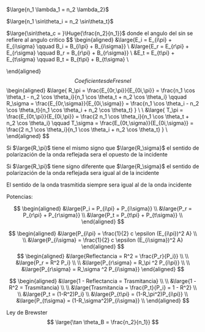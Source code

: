 $\large{n_1 \lambda_1 = n_2 \lambda_2}$

$\large{n_1 \sin\theta_i = n_2 \sin\theta_t}$

$\large{\sin\theta_c = }\Huge{\frac{n_2}{n_1}}$ donde el angulo del sin se refiere al angulo critico
$$
\begin{aligned}
	&\large{E_i = E_{i\pi} + E_{i\sigma} \qquad B_i = B_{i\pi} + B_{i\sigma}} \\
	&\large{E_r = E_{r\pi} + E_{r\sigma} \qquad B_r = B_{r\pi} + B_{r\sigma}} \\
	&E_t = E_{t\pi} + E_{t\sigma} \qquad B_t = B_{t\pi} + B_{t\sigma} \\
	
\end{aligned}
$$
Coeficientes de Fresnel
$$
\begin{aligned}
&\large{ R_\pi = \frac{E_{0r,\pi}}{E_{0i,\pi}} = \frac{n_1 \cos \theta_t - n_2 \cos \theta_i}{n_1 \cos \theta_t + n_2 \cos \theta_i} \qquad R_\sigma = \frac{E_{0r,\sigma}}{E_{0i,\sigma}} = \frac{n_1 \cos \theta_i - n_2 \cos \theta_t}{n_1 \cos \theta_i + n_2 \cos \theta_t} }  \\
\\
&\large{ T_\pi = \frac{E_{0t,\pi}}{E_{0i,\pi}} = \frac{2 n_1 \cos \theta_i}{n_1 \cos \theta_t + n_2 \cos \theta_i} \qquad T_\sigma = \frac{E_{0t,\sigma}}{E_{0i,\sigma}} = \frac{2 n_1 \cos \theta_i}{n_1 \cos \theta_i + n_2 \cos \theta_t}  } \\
\end{aligned}
$$

Si $\large{R_\pi}$ tiene el mismo signo que $\large{R_\sigma}$ el sentido de polarización de la onda reflejada sera el opuesto de la incidente 

Si $\large{R_\pi}$ tiene signo diferente que $\large{R_\sigma}$ el sentido de polarización de la onda reflejada sera igual al de la incidente

El sentido de la onda trasmitida siempre sera igual al de la onda incidente 

Potencias:

$$
\begin{aligned}
&\large{P_i = P_{i\pi} + P_{i\sigma}} \\
&\large{P_r = P_{r\pi} + P_{r\sigma}} \\
&\large{P_t = P_{t\pi} + P_{t\sigma}} \\
\end{aligned}
$$

$$
\begin{aligned}
&\large{P_{i\pi} = \frac{1}{2} c \epsilon (E_{i\pi})^2 A} 
\\
\\
&\large{P_{i\sigma} = \frac{1}{2} c \epsilon (E_{i\sigma})^2 A}
\end{aligned}
$$
$$
\begin{aligned}
&\large{Reflectancia = R^2 = \frac{P_r}{P_i}} \\ \\
&\large{P_r = R^2 P_i} \\ \\
&\large{P_{r\sigma} = R_\pi ^2 P_{i\pi}} \\ \\
&\large{P_{r\sigma} = R_\sigma ^2 P_{i\sigma}}
\end{aligned}
$$

$$
\begin{aligned}
&\large{1 - Reflectancia = Trasmitancia} \\ \\
&\large{1 - R^2 = Trasmitancia} \\ \\
&\large{Trasmitancia = \frac{P_t}{P_i} = 1 - R^2} \\ \\
&\large{P_t = (1-R^2)P_i} \\ 
&\large{P_{t\pi} = (1-R_\pi^2)P_{i\pi}} \\ 
&\large{P_{t\sigma} = (1-R_\sigma^2)P_{i\sigma}} \\ 
\end{aligned}
$$

Ley de Brewster
$$
\large{\tan \theta_B = \frac{n_2}{n_1}}
$$
